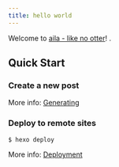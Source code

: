 ```yaml
---
title: hello world
---
```

Welcome to [aila - like no otter](http://www.ailalu.com)! .

## Quick Start

### Create a new post



More info: [Generating](https://hexo.io/docs/generating.html)

### Deploy to remote sites

``` bash
$ hexo deploy
```

More info: [Deployment](https://hexo.io/docs/one-command-deployment.html)
